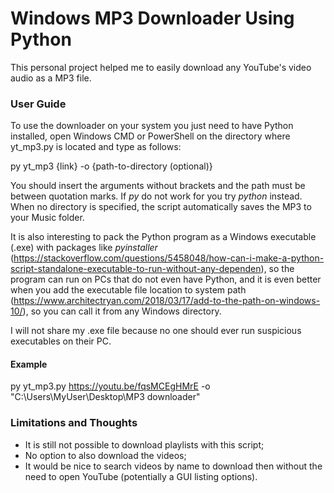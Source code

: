 # Windows MP3 Downloader Using Python

This personal project helped me to easily download any YouTube's video audio as a MP3 file.

### User Guide

To use the downloader on your system you just need to have Python installed, open Windows CMD 
or PowerShell on the directory where yt_mp3.py is located and type as follows:

py yt_mp3 {link} -o {path-to-directory (optional)}

You should insert the arguments without brackets and the path must be between quotation marks. If _py_ do not work for you try _python_ instead. 
When no directory is specified, the script automatically saves the MP3 to your Music folder.

It is also interesting to pack the Python program as a Windows executable (.exe) with packages like _pyinstaller_ 
(https://stackoverflow.com/questions/5458048/how-can-i-make-a-python-script-standalone-executable-to-run-without-any-dependen), so the program can run
on PCs that do not even have Python, and it is even better when you add the executable file location to system path 
(https://www.architectryan.com/2018/03/17/add-to-the-path-on-windows-10/), so you can call it from any Windows directory.

I will not share my .exe file because no one should ever run suspicious executables on their PC.

#### Example
py yt_mp3.py https://youtu.be/fqsMCEgHMrE -o "C:\Users\MyUser\Desktop\MP3 downloader"

### Limitations and Thoughts

- It is still not possible to download playlists with this script;
- No option to also download the videos;
- It would be nice to search videos by name to download then without the need to open YouTube (potentially a GUI listing options).
